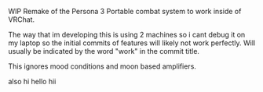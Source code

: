 WIP Remake of the Persona 3 Portable combat system to work inside of VRChat.

The way that im developing this is using 2 machines so i cant debug it on my laptop so the initial commits of features will likely not work perfectly. Will usually be indicated by the word "work" in the commit title.

This ignores mood conditions and moon based amplifiers.

also hi hello hii
